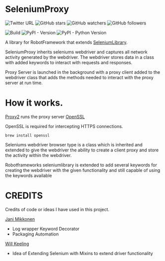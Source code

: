 # SeleniumProxy

![Twitter URL](https://img.shields.io/twitter/url?style=social&url=https%3A%2F%2Ftwitter.com%2Fteaglebuilt)
![GitHub stars](https://img.shields.io/github/stars/teaglebuilt/robotframework-seleniumproxy?style=social)
![GitHub watchers](https://img.shields.io/github/watchers/teaglebuilt/robotframework-seleniumproxy?style=social)
![GitHub followers](https://img.shields.io/github/followers/teaglebuilt?style=social)

![Build](https://github.com/teaglebuilt/robotframework-seleniumproxy/workflows/Python%20package/badge.svg)
![PyPI - Version](https://img.shields.io/pypi/v/robotframework-seleniumproxy)
![PyPI - Python Version](https://img.shields.io/pypi/pyversions/robotframework-seleniumproxy)

A library for RobotFramework that extends [SeleniumLibrary](https://github.com/robotframework/SeleniumLibrary).

SeleniumProxy inherits seleniums webdriver and captures all network activity generated by the webdriver. The webdriver stores data in a class with added keywords to interact with requests and responses.

Proxy Server is launched in the background with a proxy client added to the webdriver class that adds the methods needed to interact with the proxy server at run time.

# How it works.

[Proxy2](https://github.com/inaz2/proxy2) runs the proxy server
[OpenSSL](https://github.com/inaz2/proxy2)

OpenSSL is required for intercepting HTTPS connections.

```
brew install openssl
```

Seleniums webdriver browser type is a class which is inherited and extended to give the webdriver the ability to create a client proxy and store the activity within the webdriver.

Robotframeworks seleniumlibrary is extended to add several keywords for creating the webdriver with the given functionality and still capable of using the keywords available

# CREDITS

Credits of code or ideas I have used in this project.

[Jani Mikkonen](http://github.com/rasjani)

- Log wrapper Keyword Decorator
- Packaging Automation

[Will Keeling](https://github.com/wkeeling)

- Idea of Extending Selenium with Mixins to extend driver functionality
